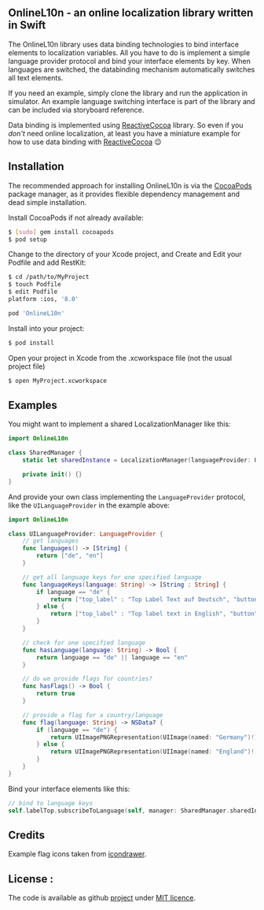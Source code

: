 OnlineL10n - an online localization library written in Swift
------------------------------------------------------------
The OnlineL10n library uses data binding technologies to bind interface elements to localization variables. All you have to do is implement a simple language provider protocol and bind your interface elements by key. When languages are switched, the databinding mechanism automatically switches all text elements.

If you need an example, simply clone the library and run the application in simulator. An example language switching interface is part of the library and can be included via storyboard reference.

Data binding is implemented using [ReactiveCocoa][3] library. So even if you _don't_ need online localization, at least you have a miniature example for how to use data binding with [ReactiveCocoa][3] :wink:

## Installation

The recommended approach for installing OnlineL10n is via the [CocoaPods][4] package manager, as it provides flexible dependency management and dead simple installation.

Install CocoaPods if not already available:

``` bash
$ [sudo] gem install cocoapods
$ pod setup
```

Change to the directory of your Xcode project, and Create and Edit your Podfile and add RestKit:

``` bash
$ cd /path/to/MyProject
$ touch Podfile
$ edit Podfile
platform :ios, '8.0'

pod 'OnlineL10n'
```

Install into your project:

``` bash
$ pod install
```

Open your project in Xcode from the .xcworkspace file (not the usual project file)

``` bash
$ open MyProject.xcworkspace
```

## Examples
You might want to implement a shared LocalizationManager like this:
``` Swift
import OnlineL10n

class SharedManager {
    static let sharedInstance = LocalizationManager(languageProvider: UILanguageProvider(), defaultLanguage: "de", language: "de")

    private init() {}
}
```

And provide your own class implementing the `LanguageProvider` protocol, like the `UILanguageProvider` in the example above:
``` Swift
import OnlineL10n

class UILanguageProvider: LanguageProvider {
	// get languages
    func languages() -> [String] {
        return ["de", "en"]
    }

    // get all language keys for one specified language
    func languageKeys(language: String) -> [String : String] {
        if language == "de" {
            return ["top_label" : "Top Label Text auf Deutsch", "button" : "Ein Knopf"]
        } else {
            return ["top_label" : "Top label text in English", "button" : "A button"]
        }
    }

    // check for one specified language
    func hasLanguage(language: String) -> Bool {
        return language == "de" || language == "en"
    }

    // do we provide flags for countries?
    func hasFlags() -> Bool {
        return true
    }

    // provide a flag for a country/language
    func flag(language: String) -> NSData? {
        if (language == "de") {
            return UIImagePNGRepresentation(UIImage(named: "Germany")!)
        } else {
            return UIImagePNGRepresentation(UIImage(named: "England")!)
        }
    }
}
```

Bind your interface elements like this:
``` Swift
// bind to language keys
self.labelTop.subscribeToLanguage(self, manager: SharedManager.sharedInstance, key: "top_label")
```
## Credits

Example flag icons taken from [icondrawer][1].

## License :
  
The code is available as github [project][home] under [MIT licence][2].
  
   [home]: https://github.com/swesteme/OnlineL10n
   [1]: http://www.icondrawer.com
   [2]: http://revolunet.mit-license.org
   [3]: https://github.com/ReactiveCocoa/ReactiveCocoa
   [4]: http://cocoapods.org
